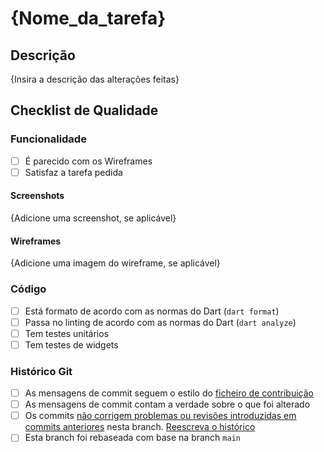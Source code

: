 # {Nome_da_tarefa}

## Descrição

{Insira a descrição das alterações feitas}

## Checklist de Qualidade

### Funcionalidade

- [ ] É parecido com os Wireframes
- [ ] Satisfaz a tarefa pedida

#### Screenshots

{Adicione uma screenshot, se aplicável}

#### Wireframes

{Adicione uma imagem do wireframe, se aplicável}

### Código

- [ ] Está formato de acordo com as normas do Dart (`dart format`)
- [ ] Passa no linting de acordo com as normas do Dart (`dart analyze`)
- [ ] Tem testes unitários
- [ ] Tem testes de widgets

### Histórico Git
- [ ] As mensagens de commit seguem o estilo do [ficheiro de contribuição](.github/CONTRIBUTING.md)
- [ ] As mensagens de commit contam a verdade sobre o que foi alterado
- [ ] Os commits [não corrigem problemas ou revisões introduzidas em commits anteriores](https://about.gitlab.com/blog/2018/06/07/keeping-git-commit-history-clean/#situation-3-i-need-to-add-remove-or-combine-commits) nesta branch. [Reescreva o histórico](https://git-scm.com/book/en/v2/Git-Tools-Rewriting-History)
- [ ] Esta branch foi rebaseada com base na branch `main`
